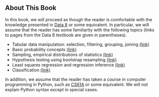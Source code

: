 ## About This Book

In this book, we will proceed as though the reader is comfortable with the
knowledge presented in [Data 8][data8] or some equivalent. In particular, we
will assume that the reader has some familiarity with the following topics
(links to pages from the Data 8 textbook are given in parentheses).

* Tabular data manipulation: selection, filtering, grouping, joining [(link)][8.2]
* Basic probability concepts [(link)][9.5]
* Sampling, empirical distributions of statistics [(link)][10.3]
* Hypothesis testing using bootstrap resampling [(link)][13.4]
* Least squares regression and regression inference [(link)][16.2]
* Classification [(link)][17.1]

In addition, we assume that the reader has taken a course in computer
programming in Python, such as [CS61A][61a] or some equivalent. We will not
explain Python syntax except in special cases.

[8.2]: https://www.inferentialthinking.com/chapters/08/2/classifying-by-one-variable.html
[9.5]: https://www.inferentialthinking.com/chapters/09/5/finding-probabilities.html
[10.3]: https://www.inferentialthinking.com/chapters/10/3/empirical-distribution-of-a-statistic.html
[13.4]: https://www.inferentialthinking.com/chapters/13/4/using-confidence-intervals.html
[16.2]: https://www.inferentialthinking.com/chapters/16/2/inference-for-the-true-slope.html
[17.1]: https://www.inferentialthinking.com/chapters/17/1/nearest-neighbors.html
[data8]: http://data8.org/
[61a]: https://cs61a.org/
